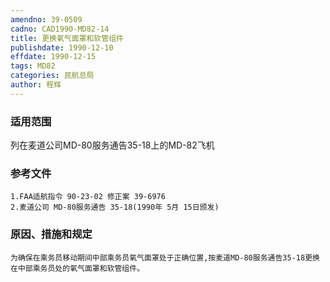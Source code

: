 ```yaml
---
amendno: 39-0509
cadno: CAD1990-MD82-14
title: 更换氧气面罩和软管组件
publishdate: 1990-12-10
effdate: 1990-12-15
tags: MD82
categories: 民航总局
author: 程辉
---
```


### 适用范围 
列在麦道公司MD-80服务通告35-18上的MD-82飞机

<!--more-->
### 参考文件
    1.FAA适航指令 90-23-02 修正案 39-6976 
    2.麦道公司 MD-80服务通告 35-18(1990年 5月 15日颁发) 

### 原因、措施和规定 
    为确保在乘务员移动期间中部乘务员氧气面罩处于正确位置,按麦道MD-80服务通告35-18更换在中部乘务员处的氧气面罩和软管组件。
